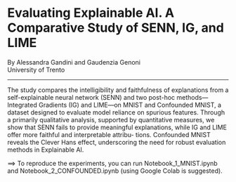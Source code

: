 # Evaluating Explainable AI. A Comparative Study of SENN, IG, and LIME
By Alessandra Gandini and Gaudenzia Genoni  
University of Trento
***

The study compares the intelligibility and faithfulness of explanations from a self-explainable neural
network (SENN) and two post-hoc methods—Integrated Gradients (IG) and LIME—on MNIST and
Confounded MNIST, a dataset designed to evaluate model reliance on spurious features. Through
a primarily qualitative analysis, supported by quantitative measures, we show that SENN fails to
provide meaningful explanations, while IG and LIME offer more faithful and interpretable attribu-
tions. Confounded MNIST reveals the Clever Hans effect, underscoring the need for robust evaluation
methods in Explainable AI.

==> To reproduce the experiments, you can run Notebook_1_MNIST.ipynb and Notebook_2_CONFOUNDED.ipynb (using Google Colab is suggested).
